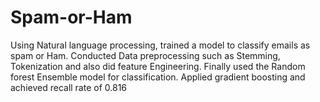 # Spam-or-Ham

Using Natural language processing, trained a model to classify emails as spam or Ham. Conducted Data preprocessing such as Stemming, Tokenization and also did feature Engineering. Finally used the Random forest Ensemble model for classification.  Applied gradient boosting and achieved  recall rate of 0.816
